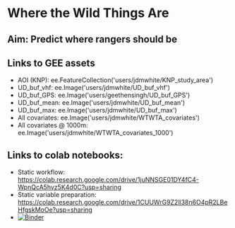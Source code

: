 # Where the Wild Things Are

## Aim: Predict where rangers should be

## Links to GEE assets
* AOI (KNP): ee.FeatureCollection('users/jdmwhite/KNP_study_area')
* UD_buf_vhf: ee.Image('users/jdmwhite/UD_buf_vhf')
* UD_buf_GPS: ee.Image('users/geethensingh/UD_buf_GPS')
* UD_buf_mean: ee.Image('users/jdmwhite/UD_buf_mean')
* UD_buf_max: ee.Image('users/jdmwhite/UD_buf_max')
* All covariates: ee.Image('users/jdmwhite/WTWTA_covariates')
* All covariates @ 1000m: ee.Image('users/jdmwhite/WTWTA_covariates_1000')

## Links to colab notebooks:

* Static workflow: https://colab.research.google.com/drive/1juNNSGE01DY4fC4-WpnQcA5hvz5K4d0C?usp=sharing
* Static variable preparation: https://colab.research.google.com/drive/1CUUWrG9Z2ll38n6O4pR2LBeHfgskMoOe?usp=sharing
* [![Binder](https://mybinder.org/badge_logo.svg)](https://mybinder.org/v2/gh/Geethen/where_the_wild_things_are.git/HEAD)
